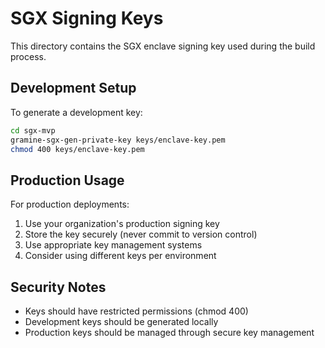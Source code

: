 <!--
Nautilus Trusted Compute
Copyright (C) 2025 Nautilus

This program is free software: you can redistribute it and/or modify
it under the terms of the GNU Affero General Public License as published
by the Free Software Foundation, either version 3 of the License, or
(at your option) any later version.

This program is distributed in the hope that it will be useful,
but WITHOUT ANY WARRANTY; without even the implied warranty of
MERCHANTABILITY or FITNESS FOR A PARTICULAR PURPOSE.  See the
GNU Affero General Public License for more details.

You should have received a copy of the GNU Affero General Public License
along with this program.  If not, see <https://www.gnu.org/licenses/>.
-->
# SGX Signing Keys

This directory contains the SGX enclave signing key used during the build process.

## Development Setup

To generate a development key:

```bash
cd sgx-mvp
gramine-sgx-gen-private-key keys/enclave-key.pem
chmod 400 keys/enclave-key.pem
```

## Production Usage

For production deployments:
1. Use your organization's production signing key
2. Store the key securely (never commit to version control)
3. Use appropriate key management systems
4. Consider using different keys per environment

## Security Notes

- Keys should have restricted permissions (chmod 400)
- Development keys should be generated locally
- Production keys should be managed through secure key management